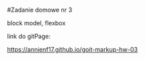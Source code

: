 #Zadanie domowe nr 3

block model, flexbox

link do gitPage:

https://annienf17.github.io/goit-markup-hw-03
